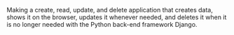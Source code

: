 Making a create, read, update, and delete application that creates data, shows it on the browser, updates it whenever needed, and deletes it when it is no longer needed with the Python back-end framework Django.
